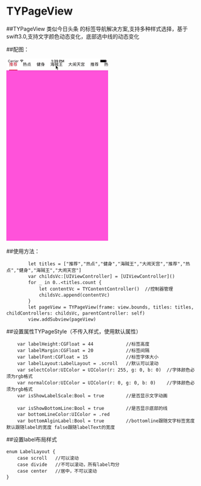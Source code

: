 # TYPageView

##TYPageView 类似今日头条 的标签导航解决方案,支持多种样式选择，基于swift3.0,支持文字颜色动态变化，底部选中线的动态变化

##配图：

![](https://github.com/qqcc1388/TYPageView/blob/master/source/ezgif.com-video-to-gif.gif)

##使用方法：
```
        let titles = ["推荐","热点","健身","海贼王","大闹天宫","推荐","热点","健身","海贼王","大闹天宫"]
        var childsVc:[UIViewController] = [UIViewController]()
        for _ in 0..<titles.count {
            let contentVc = TYContentController()  //控制器管理
            childsVc.append(contentVc)
        }
        let pageView = TYPageView(frame: view.bounds, titles: titles, childControllers: childsVc, parentController: self)
        view.addSubview(pageView)
```

##设置属性TYPageStyle（不传入样式，使用默认属性）
```
    var labelHeight:CGFloat = 44            //标签高度
    var labelMargin:CGFloat = 20            //标签间隔
    var labelFont:CGFloat = 15              //标签字体大小
    var labelLayout:LabelLayout = .scroll   //默认可以滚动
    var selectColor:UIColor = UIColor(r: 255, g: 0, b: 0)  //字体颜色必须为rgb格式
    var normalColor:UIColor = UIColor(r: 0, g: 0, b: 0)    //字体颜色必须为rgb格式
    var isShowLabelScale:Bool = true        //是否显示文字动画

    var isShowBottomLine:Bool = true        //是否显示底部的线
    var bottomLineColor:UIColor = .red
    var bottomAlginLabel:Bool = true        //bottomline跟随文字标签宽度  默认跟随label的宽度 false跟随labelText的宽度
```

##设置label布局样式
```
enum LabelLayout {
    case scroll   //可以滚动
    case divide   //不可以滚动，所有label均分
    case center   //居中，不可以滚动
}
```

